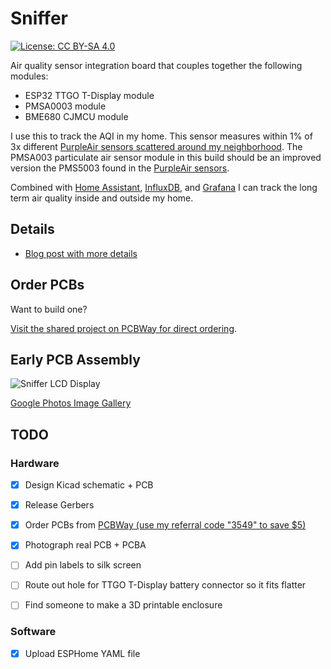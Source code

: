 # Sniffer

[![License: CC BY-SA 4.0](https://img.shields.io/badge/License-CC%20BY--SA%204.0-lightgrey.svg)](https://creativecommons.org/licenses/by-sa/4.0/)

Air quality sensor integration board that couples together the following modules:

- ESP32 TTGO T-Display module
- PMSA0003 module
- BME680 CJMCU module

I use this to track the AQI in my home.  This sensor measures within 1% of 3x different [PurpleAir sensors
scattered around my
neighborhood](https://www.purpleair.com/map?opt=1/i/mAQI/a10/cC0#12.69/37.74937/-122.43828).  The PMSA003 particulate air sensor module in this build should be an
improved version the PMS5003 found in the [PurpleAir
sensors](https://www2.purpleair.com/collections/air-quality-sensors).

Combined with [Home Assistant](https://www.home-assistant.io/), [InfluxDB](https://www.influxdata.com/),
and [Grafana](https://grafana.com/) I can track the long term air quality inside and outside my home.

## Details

* [Blog post with more details](https://blog.kylemanna.com/hardware/sniffer-air-quality-monitor-aqi-using-esp32-pmsa003-bme680/)

## Order PCBs

Want to build one?

[Visit the shared project on PCBWay for direct ordering](https://www.pcbway.com/project/shareproject/Sniffer_Air_Quality_Monitor.html).

## Early PCB Assembly

![Sniffer LCD Display](https://lh3.googleusercontent.com/pw/ACtC-3cUrlEqcjlo5lC5yUb1jhKA47HwOdIz_2EqyhSbRKBafn0sFT-LFw-hktcGfGLzMklzupLXcvpzygAOrUNhSO8iCpv7LB54ff_Vy3t7k4sswQHhVmiiHSoFrEV_OZZcB0HpGEvIkUFvzxMVi0j_Ls6svQ=w1912-h1085-no?authuser=0)

[Google Photos Image
Gallery](https://photos.google.com/share/AF1QipN3LYySqBTejioxieJ7yeqid8oVPh8rAkidfJqBqCnVjT7ktObNcwMXL6851PJW0A?key=LUZIQldwbzFlQjRHanFIWURqUy1ORU8ydTBkUnR3)

## TODO

### Hardware

- [x] Design Kicad schematic + PCB
- [x] Release Gerbers
- [x] Order PCBs from [PCBWay (use my referral code "3549" to save $5)](https://www.pcbway.com/setinvite.aspx?inviteid=3549)
- [x] Photograph real PCB + PCBA

- [ ] Add pin labels to silk screen
- [ ] Route out hole for TTGO T-Display battery connector so it fits flatter
- [ ] Find someone to make a 3D printable enclosure

### Software

- [x] Upload ESPHome YAML file
